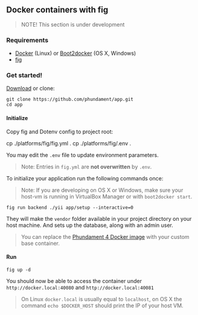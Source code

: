 Docker containers with fig
-------------------------

> NOTE! This section is under development

### Requirements

- [Docker](https://www.docker.com) (Linux) or [Boot2docker](http://boot2docker.io) (OS X, Windows)
- [fig](http://www.fig.sh)

### Get started!

[Download](https://github.com/phundament/app/tags) or clone:

    git clone https://github.com/phundament/app.git
    cd app

#### Initialize

Copy fig and Dotenv config to project root:

cp ./platforms/fig/fig.yml .
cp ./platforms/fig/.env .

You may edit the `.env` file to update environment parameters.

> Note: Entries in `fig.yml` are **not overwritten** by `.env`.

To initialize your application run the following commands once:

> Note: If you are developing on OS X or Windows, make sure your host-vm is running in VirtualBox Manager or with `boot2docker start`.

    fig run backend ./yii app/setup --interactive=0

They will make the `vendor` folder available in your project directory on your host machine.
And sets up the database, along with an admin user.

> You can replace the [Phundament 4 Docker image](https://github.com/phundament/docker) with your custom base container.


#### Run

    fig up -d

You should now be able to access the container under `http://docker.local:40080` and `http://docker.local:40081`

> On Linux `docker.local` is usually equal to `localhost`, on OS X the command `echo $DOCKER_HOST` should print the IP of your host VM.


